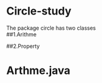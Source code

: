 # Circle-study
The package circle has two classes <br />
##1.Arithme<br />

##2.Property

# Arthme.java
